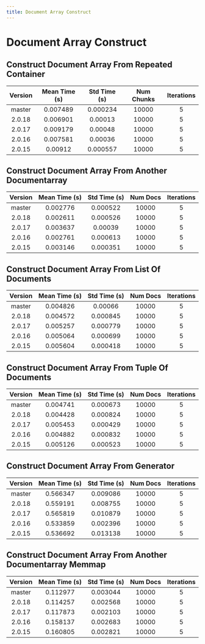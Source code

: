 ```yaml
---
title: Document Array Construct
---
```

# Document Array Construct

## Construct Document Array From Repeated Container

| Version | Mean Time (s) | Std Time (s) | Num Chunks | Iterations |
| :---: | :---: | :---: | :---: | :---: |
| master | 0.007489 | 0.000234 | 10000 | 5 |
| 2.0.18 | 0.006901 | 0.00013 | 10000 | 5 |
| 2.0.17 | 0.009179 | 0.00048 | 10000 | 5 |
| 2.0.16 | 0.007581 | 0.00036 | 10000 | 5 |
| 2.0.15 | 0.00912 | 0.000557 | 10000 | 5 |
## Construct Document Array From Another Documentarray

| Version | Mean Time (s) | Std Time (s) | Num Docs | Iterations |
| :---: | :---: | :---: | :---: | :---: |
| master | 0.002776 | 0.000522 | 10000 | 5 |
| 2.0.18 | 0.002611 | 0.000526 | 10000 | 5 |
| 2.0.17 | 0.003637 | 0.00039 | 10000 | 5 |
| 2.0.16 | 0.002761 | 0.000613 | 10000 | 5 |
| 2.0.15 | 0.003146 | 0.000351 | 10000 | 5 |
## Construct Document Array From List Of Documents

| Version | Mean Time (s) | Std Time (s) | Num Docs | Iterations |
| :---: | :---: | :---: | :---: | :---: |
| master | 0.004826 | 0.00066 | 10000 | 5 |
| 2.0.18 | 0.004572 | 0.000845 | 10000 | 5 |
| 2.0.17 | 0.005257 | 0.000779 | 10000 | 5 |
| 2.0.16 | 0.005064 | 0.000699 | 10000 | 5 |
| 2.0.15 | 0.005604 | 0.000418 | 10000 | 5 |
## Construct Document Array From Tuple Of Documents

| Version | Mean Time (s) | Std Time (s) | Num Docs | Iterations |
| :---: | :---: | :---: | :---: | :---: |
| master | 0.004741 | 0.000673 | 10000 | 5 |
| 2.0.18 | 0.004428 | 0.000824 | 10000 | 5 |
| 2.0.17 | 0.005453 | 0.000429 | 10000 | 5 |
| 2.0.16 | 0.004882 | 0.000832 | 10000 | 5 |
| 2.0.15 | 0.005126 | 0.000523 | 10000 | 5 |
## Construct Document Array From Generator

| Version | Mean Time (s) | Std Time (s) | Num Docs | Iterations |
| :---: | :---: | :---: | :---: | :---: |
| master | 0.566347 | 0.009086 | 10000 | 5 |
| 2.0.18 | 0.559191 | 0.008755 | 10000 | 5 |
| 2.0.17 | 0.565819 | 0.010879 | 10000 | 5 |
| 2.0.16 | 0.533859 | 0.002396 | 10000 | 5 |
| 2.0.15 | 0.536692 | 0.013138 | 10000 | 5 |
## Construct Document Array From Another Documentarray Memmap

| Version | Mean Time (s) | Std Time (s) | Num Docs | Iterations |
| :---: | :---: | :---: | :---: | :---: |
| master | 0.112977 | 0.003044 | 10000 | 5 |
| 2.0.18 | 0.114257 | 0.002568 | 10000 | 5 |
| 2.0.17 | 0.117873 | 0.002103 | 10000 | 5 |
| 2.0.16 | 0.158137 | 0.002683 | 10000 | 5 |
| 2.0.15 | 0.160805 | 0.002821 | 10000 | 5 |
